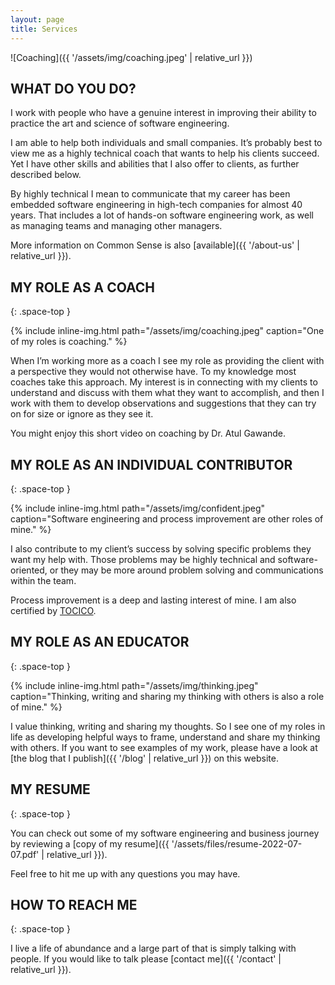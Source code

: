 ```yaml
---
layout: page
title: Services
---
```


![Coaching]({{ '/assets/img/coaching.jpeg' | relative_url }})

## WHAT DO YOU DO?

I work with people who have a genuine interest in improving their ability to practice the art and science of software engineering.

I am able to help both individuals and small companies. It’s probably best to view me as a highly technical coach that wants to help his clients succeed. Yet I have other skills and abilities that I also offer to clients, as further described below.

By highly technical I mean to communicate that my career has been embedded software engineering in high-tech companies for almost 40 years. That includes a lot of hands-on software engineering work, as well as managing teams and managing other managers.

More information on Common Sense is also [available]({{ '/about-us' | relative_url }}).

## MY ROLE AS A COACH
{: .space-top }

{% include inline-img.html path="/assets/img/coaching.jpeg" caption="One of my roles is coaching." %}

When I’m working more as a coach I see my role as providing the client with a perspective they would not otherwise have. To my knowledge most coaches take this approach. My interest is in connecting with my clients to understand and discuss with them what they want to accomplish, and then I work with them to develop observations and suggestions that they can try on for size or ignore as they see it.

You might enjoy this short video on coaching by Dr. Atul Gawande.

## MY ROLE AS AN INDIVIDUAL CONTRIBUTOR
{: .space-top }

{% include inline-img.html path="/assets/img/confident.jpeg" caption="Software engineering and process improvement are other roles of mine." %}

I also contribute to my client’s success by solving specific problems they want my help with. Those problems may be highly technical and software-oriented, or they may be more around problem solving and communications within the team.

Process improvement is a deep and lasting interest of mine. I am also certified by [TOCICO](http://tocico.org/).

## MY ROLE AS AN EDUCATOR
{: .space-top }

{% include inline-img.html path="/assets/img/thinking.jpeg" caption="Thinking, writing and sharing my thinking with others is also a role of mine." %}

I value thinking, writing and sharing my thoughts. So I see one of my roles in life as developing helpful ways to frame, understand and share my thinking with others. If you want to see examples of my work, please have a look at [the blog that I publish]({{ '/blog' | relative_url }}) on this website.

## MY RESUME
{: .space-top }

You can check out some of my software engineering and business journey by reviewing a [copy of my resume]({{ '/assets/files/resume-2022-07-07.pdf' | relative_url }}).

Feel free to hit me up with any questions you may have.

## HOW TO REACH ME
{: .space-top }

I live a life of abundance and a large part of that is simply talking with people. If you would like to talk please [contact me]({{ '/contact' | relative_url }}).